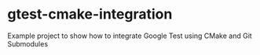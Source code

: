 # gtest-cmake-integration

Example project to show how to integrate Google Test using CMake and Git Submodules
